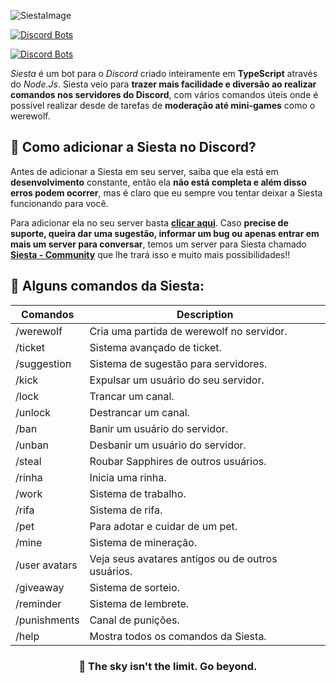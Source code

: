 
![SiestaImage](https://i.imgur.com/u7wSqyr.png)

[![Discord Bots](https://top.gg/api/widget/status/966064596328792084.svg)](https://top.gg/bot/754548334328283137)

[![Discord Bots](https://top.gg/api/widget/966064596328792084.svg)](https://top.gg/bot/966064596328792084)

*Siesta* é um bot para o *Discord* criado inteiramente em **TypeScript** através do *Node.Js*. Siesta veio para **trazer mais facilidade e diversão ao realizar comandos nos servidores do Discord**, com vários comandos úteis onde é possível realizar desde de tarefas de **moderação até mini-games** como o werewolf.

##  🔗 Como adicionar a Siesta no Discord?

Antes de adicionar a Siesta em seu server, saiba que ela está em **desenvolvimento** constante, então ela **não está completa e além disso erros podem ocorrer**, mas é claro que eu sempre vou tentar deixar a Siesta funcionando para você.

Para adicionar ela no seu server basta **[clicar aqui](https://discord.com/api/oauth2/authorize?client_id=966064596328792084&permissions=1532498934903&scope=applications.commands%20bot)**. Caso **precise de suporte, queira dar uma sugestão, informar um bug ou apenas entrar em mais um server para conversar**, temos um server para Siesta chamado **[Siesta - Community](https://discord.gg/ku84Gmt6hZ)** que lhe trará isso e muito mais possibilidades!!

##  🌟 Alguns comandos da Siesta:
  <section class="list-commands" id="commands">
        <div class="cmd-info">
        </div>
        <div class="cmds">
          <table class="table-data">
            <thead>
              <tr>
                <th>Comandos</th>
                <th>Description</th>
              </tr>
            </thead>
            <tbody>
              <tr>
                <td>/werewolf</td>
                <td> Cria uma partida de werewolf no servidor.</td>
              </tr>
              <tr>
                <td>/ticket </td>
                <td> Sistema avançado de ticket. </td>
              </tr>
              <tr>
                <td>/suggestion</td>
                <td> Sistema de sugestão para servidores. </td>
              </tr>
              <tr>
                <td>/kick</td>
                <td> Expulsar um usuário do seu servidor.</td>
              </tr>
              <tr>
                <td>/lock</td>
                <td> Trancar um canal.</td>
              </tr>
              <tr>
                <td>/unlock</td>
                <td> Destrancar um canal.</td>
              </tr>
<tr>
                <td>/ban</td>
                <td> Banir um usuário do servidor.</td>
              </tr>

<tr>
                <td>/unban</td>
                <td> Desbanir um usuário do servidor.</td>
              </tr>
<tr>
                <td>/steal</td>
                <td> Roubar Sapphires de outros usuários.</td>
              </tr>
<tr>
                <td>/rinha</td>
                <td> Inicia uma rinha.</td>
              </tr>
<tr>
                <td>/work</td>
                <td> Sistema de trabalho.</td>
              </tr>
<tr>
                <td>/rifa</td>
                <td> Sistema de rifa.</td>
              </tr>
<tr>
                <td>/pet</td>
                <td> Para adotar e cuidar de um pet.</td>
              </tr>
              <tr>
                <td>/mine</td>
                <td> Sistema de mineração.</td>
              </tr>
            </tr>
              <tr>
                <td>/user avatars</td>
                <td> Veja seus avatares antigos ou de outros usuários.</td>
              </tr>
            </tr>
              <tr>
                <td>/giveaway</td>
                <td> Sistema de sorteio.</td>
              </tr>
              </tr>
              <tr>
                <td>/reminder</td>
                <td> Sistema de lembrete.</td>
              </tr>
               <tr>
                <td>/punishments</td>
                <td> Canal de punições.</td>
              </tr>
              <tr>
                <td>/help</td>
                <td> Mostra todos os comandos da Siesta.</td>
              </tr>
            </tbody>
          </table>
        </div>
      </section>

<h3 align='center'>
    🚀 The sky isn't the limit. Go beyond.
</h3>
